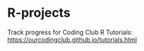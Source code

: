 # R-projects

Track progress for Coding Club R Tutorials:
https://ourcodingclub.github.io/tutorials.html

